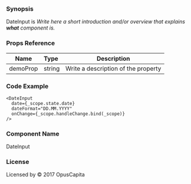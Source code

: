 ### Synopsis

DateInput is 
*Write here a short introduction and/or overview that explains **what** component is.*

### Props Reference

| Name                           | Type                    | Description                                                 |
| ------------------------------ | :---------------------- | ----------------------------------------------------------- |
| demoProp                       | string                  | Write a description of the property                         |

### Code Example

```
<DateInput 
  date={_scope.state.date}
  dateFormat="DD.MM.YYYY"
  onChange={_scope.handleChange.bind(_scope)}
/>
```

### Component Name

DateInput

### License

Licensed by © 2017 OpusCapita

